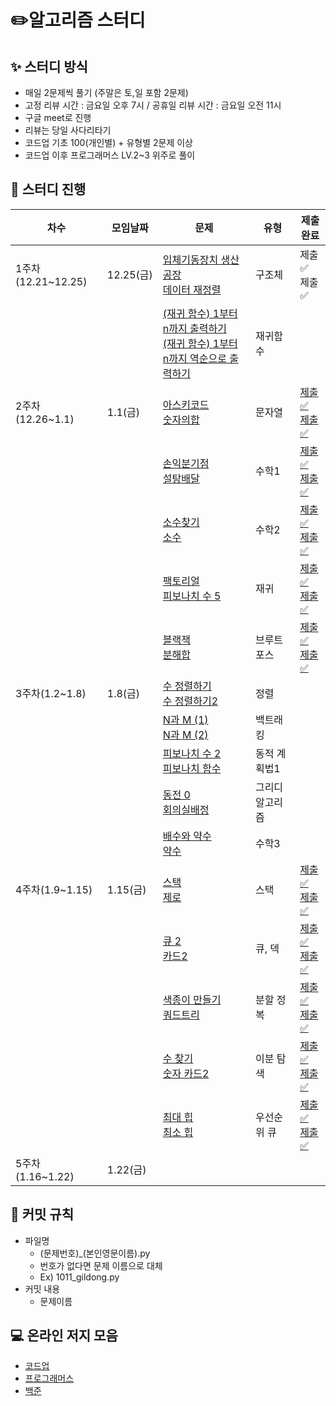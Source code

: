 # ✏️알고리즘 스터디

## ✨ 스터디 방식

* 매일 2문제씩 풀기 (주말은 토,일 포함 2문제)
* 고정 리뷰 시간 : 금요일 오후 7시 / 공휴일 리뷰 시간 : 금요일 오전 11시
* 구글 meet로 진행
* 리뷰는 당일 사다리타기
* 코드업 기초 100(개인별) + 유형별 2문제 이상
* 코드업 이후 프로그래머스 LV.2~3 위주로 풀이

## 📅 스터디 진행

| 차수               | 모임날짜  | 문제                                                         | 유형            | 제출완료                                                     |
| ------------------ | --------- | ------------------------------------------------------------ | --------------- | ------------------------------------------------------------ |
| 1주차(12.21~12.25) | 12.25(금) | [입체기동장치 생산공장](https://codeup.kr/problem.php?id=1805)<br />[데이터 재정렬](https://codeup.kr/problem.php?id=3004) | 구조체          | 제출✅<br />제출✅                                             |
|                    |           | [(재귀 함수) 1부터 n까지 출력하기](https://codeup.kr/problem.php?id=1901)<br />[(재귀 함수) 1부터 n까지 역순으로 출력하기](https://codeup.kr/problem.php?id=1902) | 재귀함수        |                                                              |
| 2주차(12.26~1.1)   | 1.1(금)   | [아스키코드](https://www.acmicpc.net/problem/11654)<br />[숫자의합](https://www.acmicpc.net/problem/11720) | 문자열          | [제출✅](https://github.com/FridayAlgorithm/juhee_study/blob/main/BOJ/STRING/11654.py)<br />[제출✅](https://github.com/FridayAlgorithm/juhee_study/blob/main/BOJ/STRING/11720.py) |
|                    |           | [손익분기점](https://www.acmicpc.net/problem/1712)<br />[설탕배달](https://www.acmicpc.net/problem/2839) | 수학1           | [제출✅](https://github.com/FridayAlgorithm/juhee_study/blob/main/BOJ/MATH/1712.py)<br />[제출✅](https://github.com/FridayAlgorithm/juhee_study/blob/main/BOJ/MATH/2839.py) |
|                    |           | [소수찾기](https://www.acmicpc.net/problem/1978)<br />[소수](https://www.acmicpc.net/problem/2581) | 수학2           | [제출✅](https://github.com/FridayAlgorithm/juhee_study/blob/main/BOJ/MATH/1978.py)<br />[제출✅](https://github.com/FridayAlgorithm/juhee_study/blob/main/BOJ/MATH/2581.py) |
|                    |           | [팩토리얼](https://www.acmicpc.net/problem/10872)<br />[피보나치 수 5](https://www.acmicpc.net/problem/10870) | 재귀            | [제출✅](https://github.com/FridayAlgorithm/juhee_study/blob/main/BOJ/RECURSION/10872.py)<br />[제출✅](https://github.com/FridayAlgorithm/juhee_study/blob/main/BOJ/RECURSION/10870.py) |
|                    |           | [블랙잭](https://www.acmicpc.net/problem/2798)<br />[분해합](https://www.acmicpc.net/problem/2231) | 브루트 포스     | [제출✅](https://github.com/FridayAlgorithm/juhee_study/blob/main/BOJ/BRUTE_FORCE/2798.py)<br />[제출✅](https://github.com/FridayAlgorithm/juhee_study/blob/main/BOJ/BRUTE_FORCE/2231.py) |
| 3주차(1.2~1.8)     | 1.8(금)   | [수 정렬하기](https://www.acmicpc.net/problem/2750)<br />[수 정렬하기2](https://www.acmicpc.net/problem/2751) | 정렬            |                                                              |
|                    |           | [N과 M (1)](https://www.acmicpc.net/problem/15649) <br />[N과 M (2)](https://www.acmicpc.net/problem/15650) | 백트래킹        |                                                              |
|                    |           | [피보나치 수 2](https://www.acmicpc.net/problem/2748) <br />[피보나치 함수](https://www.acmicpc.net/problem/1003) | 동적 계획법1    |                                                              |
|                    |           | [동전 0](https://www.acmicpc.net/problem/11047) <br />[회의실배정](https://www.acmicpc.net/problem/1931) | 그리디 알고리즘 |                                                              |
|                    |           | [배수와 약수](https://www.acmicpc.net/problem/5086)<br />[약수](https://www.acmicpc.net/problem/1037) | 수학3           |                                                              |
| 4주차(1.9~1.15)    | 1.15(금)  | [스택](https://www.acmicpc.net/problem/10828)<br />[제로](https://www.acmicpc.net/problem/10773) | 스택            | [제출✅](https://github.com/FridayAlgorithm/juhee_study/blob/main/BOJ/STACK/10828.py)<br />[제출✅](https://github.com/FridayAlgorithm/juhee_study/blob/main/BOJ/STACK/10773.py) |
|                    |           | [큐 2](https://www.acmicpc.net/problem/18258)<br />[카드2](https://www.acmicpc.net/problem/2164) | 큐, 덱          | [제출✅](https://github.com/FridayAlgorithm/juhee_study/blob/main/BOJ/QUEUE_DEQUE/18258.py)<br />[제출✅](https://github.com/FridayAlgorithm/juhee_study/blob/main/BOJ/QUEUE_DEQUE/2164.py) |
|                    |           | [색종이 만들기](https://www.acmicpc.net/problem/2630)<br />[쿼드트리](https://www.acmicpc.net/problem/1992) | 분할 정복       | [제출✅](https://github.com/FridayAlgorithm/juhee_study/blob/main/BOJ/DEVIDE_CONQUER/2630.py)<br />[제출✅](https://github.com/FridayAlgorithm/juhee_study/blob/main/BOJ/DEVIDE_CONQUER/1992.py) |
|                    |           | [수 찾기](https://www.acmicpc.net/problem/1920)<br />[숫자 카드2](https://www.acmicpc.net/problem/10816) | 이분 탐색       | [제출✅](https://github.com/FridayAlgorithm/juhee_study/blob/main/BOJ/BINARY_SEARCH/1920.py)<br />[제출✅](https://github.com/FridayAlgorithm/juhee_study/blob/main/BOJ/BINARY_SEARCH/10816.py) |
|                    |           | [최대 힙](https://www.acmicpc.net/problem/11279)<br />[최소 힙](https://www.acmicpc.net/problem/1927) | 우선순위 큐     | [제출✅](https://github.com/FridayAlgorithm/juhee_study/blob/main/BOJ/PRIORITY_QUEUE/11279.py)<br />[제출✅](https://github.com/FridayAlgorithm/juhee_study/blob/main/BOJ/PRIORITY_QUEUE/1927.py) |
| 5주차(1.16~1.22)   | 1.22(금)  |                                                              |                 |                                                              |



## 🙋 커밋 규칙

* 파일명
  * (문제번호)_(본인영문이름).py
  * 번호가 없다면 문제 이름으로 대체
  * Ex) 1011_gildong.py
* 커밋 내용
  * 문제이름

## **💻** 온라인 저지 모음

* [코드업](https://codeup.kr/index.php)
* [프로그래머스](https://programmers.co.kr/)
* [백준](https://www.acmicpc.net/)


